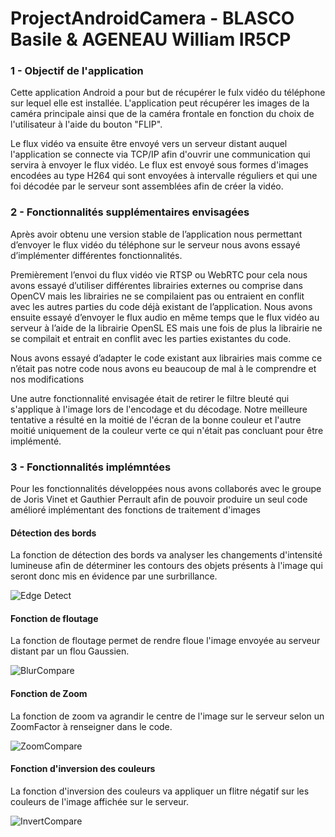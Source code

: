 # ProjectAndroidCamera - BLASCO Basile & AGENEAU William IR5CP

### 1 - Objectif de l'application

Cette application Android a pour but de récupérer le fulx vidéo du téléphone sur lequel elle est installée. L'application peut récupérer les images de la caméra principale ainsi que de la caméra frontale en fonction du choix de l'utilisateur à l'aide du bouton "FLIP".

Le flux vidéo va ensuite être envoyé vers un serveur distant auquel l'application se connecte via TCP/IP afin d'ouvrir une communication qui servira à envoyer le flux vidéo. Le flux est envoyé sous formes d'images encodées au type H264 qui sont envoyées à intervalle réguliers et qui une foi décodée par le serveur sont assemblées afin de créer la vidéo.

### 2 - Fonctionnalités supplémentaires envisagées

Après avoir obtenu une version stable de l’application nous permettant d’envoyer le flux vidéo du téléphone sur le serveur nous avons essayé d’implémenter différentes fonctionnalités.  

Premièrement l’envoi du flux vidéo vie RTSP ou WebRTC pour cela nous avons essayé d’utiliser différentes librairies externes ou comprise dans OpenCV mais les librairies ne se compilaient pas ou entraient en conflit avec les autres parties du code déjà existant de l’application. Nous avons ensuite essayé d’envoyer le flux audio en même temps que le flux vidéo au serveur à l’aide de la librairie OpenSL ES mais une fois de plus la librairie ne se compilait et entrait en conflit avec les parties existantes du code. 

Nous avons essayé d’adapter le code existant aux librairies mais comme ce n’était pas notre code nous avons eu beaucoup de mal à le comprendre et nos modifications 

Une autre fonctionnalité envisagée était de retirer le filtre bleuté qui s'applique à l'image lors de l'encodage et du décodage. Notre meilleure tentative a résulté en la moitié de l'écran de la bonne couleur et l'autre moitié uniquement de la couleur verte ce qui n'était pas concluant pour être implémenté.

### 3 - Fonctionnalités implémntées

Pour les fonctionnalités développées nous avons collaborés avec le groupe de Joris Vinet et Gauthier Perrault afin de pouvoir produire un seul code amélioré implémentant des fonctions de traitement d'images

#### Détection des bords

La fonction de détection des bords va analyser les changements d'intensité lumineuse afin de déterminer les contours des objets présents à l'image qui seront donc mis en évidence par une surbrillance.

![Edge Detect](https://github.com/BlascoBasile/ProjectAndroidCamera/assets/94351884/26b08af2-84ca-439f-9781-3936d8cb6fc7)

#### Fonction de floutage

La fonction de floutage permet de rendre floue l'image envoyée au serveur distant par un flou Gaussien.

![BlurCompare](https://github.com/BlascoBasile/ProjectAndroidCamera/assets/94351884/c0d0a564-4a47-4bd2-8dce-37386b3e7984)

#### Fonction de Zoom

La fonction de zoom va agrandir le centre de l'image sur le serveur selon un ZoomFactor à renseigner dans le code.

![ZoomCompare](https://github.com/BlascoBasile/ProjectAndroidCamera/assets/94351884/71b9348a-34ff-45d3-a79e-b11c2ee8d60c)

#### Fonction d'inversion des couleurs

La fonction d'inversion des couleurs va appliquer un flitre négatif sur les couleurs de l'image affichée sur le serveur.

![InvertCompare](https://github.com/BlascoBasile/ProjectAndroidCamera/assets/94351884/6d9d6ba3-9640-4a57-8c8a-99c6f9f6c6ef)




